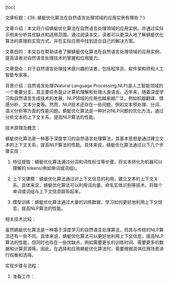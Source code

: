 
[toc]                    
                
                
文章标题：《36. 蜻蜓优化算法在自然语言处理领域的应用实例有哪些？》

文章介绍：本文将介绍蜻蜓优化算法在自然语言处理领域的应用实例，并通过实际示例来分析其优缺点和适用范围。通过阅读本文，读者可以更深入地了解蜻蜓优化算法的原理和实现方式，并在实际应用中找到适合自己的解决方案。

文章目的：本文旨在帮助读者了解蜻蜓优化算法在自然语言处理领域的应用实例，提高读者对自然语言处理技术的掌握和应用能力。

文章受众：对于自然语言处理技术感兴趣的读者，包括程序员、软件架构师和人工智能专家等。

背景介绍：自然语言处理(Natural Language Processing,NLP)是人工智能领域的一个重要分支，其主要任务是让计算机理解和处理人类语言。近年来，随着深度学习和自然语言生成技术的发展，NLP领域的应用也越来越广泛，例如机器翻译、情感分析、文本分类等。然而，NLP技术还存在一些问题，例如文本预处理、分词、语义分析等方面的性能问题。蜻蜓优化算法是一种针对NLP问题的优化方法，通过分析文本的上下文关系，提高NLP算法的性能。

技术原理及概念：

蜻蜓优化算法是一种基于深度学习的自然语言处理算法，其基本思想是通过建立文本的上下文关系，提高NLP算法的性能。具体来说，蜻蜓优化算法通过以下几个步骤实现：

1. 特征提取：蜻蜓优化算法通过分词和词性标注等步骤，将文本转化为机器可以理解的 tokens(例如单词或词组)。

2. 上下文建模：蜻蜓优化算法通过对上下文信息的利用，建立文本的上下文关系。具体来说，蜻蜓优化算法可以利用词向量、命名实体识别等技术，将每个单词或词组与上下文信息联系起来。

3. 模型训练：蜻蜓优化算法通过大量的训练数据，学习如何更好地利用上下文信息，提高NLP算法的性能。

相关技术比较：

虽然蜻蜓优化算法是一种基于深度学习的自然语言处理算法，但其与传统的NLP算法还有一些不同。具体来说，蜻蜓优化算法可以更好地利用上下文信息，提高NLP算法的性能，但同时也存在一些优缺点，例如需要更长的训练时间、需要更多的数据和计算资源等。因此，在选择和应用蜻蜓优化算法时，需要根据具体应用场景进行权衡和选择。

实现步骤与流程：

1. 准备工作：


